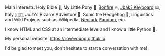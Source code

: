 Main Interests: Holy Bible 📖, My Little Pony 🦄, [Bonfire](https://bonfire.moe) 🔥, [Jbak2 Keyboard](https://jbak2.ucoz.net) ⌨️, Italy 🇮🇹, JoJo's Bizarre Adventure 💪, Sonic the Hedgehog 🦔, Linguistics and Wiki Projects such as Wikipedia, [Neolurk](https://neolurk.org), [Fandom](https://www.fandom.com), etc.

I know HTML and CSS at an intermediate level and I know a little Python 🐍.

My personal website: https://iloveyoung.github.io.

I'd be glad to meet you, don't hesitate to start a conversation with me!
